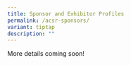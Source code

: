 ```yaml
---
title: Sponsor and Exhibitor Profiles
permalink: /acsr-sponsors/
variant: tiptap
description: ""
---
```

<p></p>
<p>More details coming soon!</p>